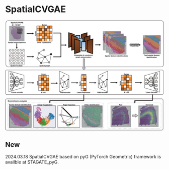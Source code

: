 # SpatialCVGAE
![image](https://github.com/JinyunNiu/SpatialCVGAE/blob/main/SpatialCVGAE_Overview.jpg)
## New
2024.03.18 SpatialCVGAE based on pyG (PyTorch Geometric) framework is availble at STAGATE_pyG.
